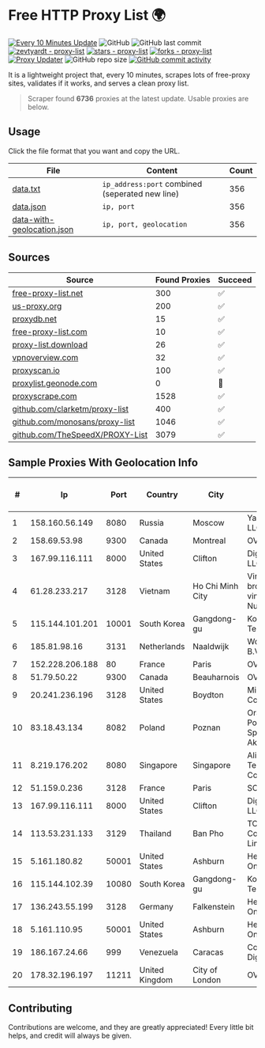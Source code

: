 
# Free HTTP Proxy List 🌍

[![Every 10 Minutes Update](https://github.com/mertguvencli/http-proxy-list/actions/workflows/main.yml/badge.svg?branch=main)](https://github.com/mertguvencli/http-proxy-list/actions/workflows/main.yml)
![GitHub](https://img.shields.io/github/license/mertguvencli/http-proxy-list)
![GitHub last commit](https://img.shields.io/github/last-commit/mertguvencli/http-proxy-list)
[![zevtyardt - proxy-list](https://img.shields.io/static/v1?label=zevtyardt&message=proxy-list&color=blue&logo=github)](https://github.com/zevtyardt/proxy-list "Go to GitHub repo")
[![stars - proxy-list](https://img.shields.io/github/stars/zevtyardt/proxy-list?style=social)](https://github.com/zevtyardt/proxy-list)
[![forks - proxy-list](https://img.shields.io/github/forks/zevtyardt/proxy-list?style=social)](https://github.com/zevtyardt/proxy-list)
[![Proxy Updater](https://github.com/zevtyardt/proxy-list/workflows/Proxy%20Updater/badge.svg)](https://github.com/zevtyardt/proxy-list/actions?query=workflow:"Proxy+Updater")
![GitHub repo size](https://img.shields.io/github/repo-size/zevtyardt/proxy-list)
[![GitHub commit activity](https://img.shields.io/github/commit-activity/m/zevtyardt/proxy-list?logo=commits)](https://github.com/zevtyardt/proxy-list/commits/main)

It is a lightweight project that, every 10 minutes, scrapes lots of free-proxy sites, validates if it works, and serves a clean proxy list.

> Scraper found **6736** proxies at the latest update. Usable proxies are below.

## Usage

Click the file format that you want and copy the URL.

|File|Content|Count|
|----|-------|-----|
|[data.txt](https://raw.githubusercontent.com/mertguvencli/http-proxy-list/main/proxy-list/data.txt)|`ip_address:port` combined (seperated new line)|356|
|[data.json](https://raw.githubusercontent.com/mertguvencli/http-proxy-list/main/proxy-list/data.json)|`ip, port`|356|
|[data-with-geolocation.json](https://raw.githubusercontent.com/mertguvencli/http-proxy-list/main/proxy-list/data-with-geolocation.json)|`ip, port, geolocation`|356|

## Sources

|Source|Found Proxies|Succeed|
|------|-------------|-------|
|[free-proxy-list.net](https://free-proxy-list.net)|300|✅|
|[us-proxy.org](https://www.us-proxy.org)|200|✅|
|[proxydb.net](http://proxydb.net)|15|✅|
|[free-proxy-list.com](https://free-proxy-list.com/?page=&port=&type%5B%5D=http&type%5B%5D=https&up_time=0&search=Search)|10|✅|
|[proxy-list.download](https://www.proxy-list.download/HTTP)|26|✅|
|[vpnoverview.com](https://vpnoverview.com/privacy/anonymous-browsing/free-proxy-servers)|32|✅|
|[proxyscan.io](https://www.proxyscan.io)|100|✅|
|[proxylist.geonode.com](https://proxylist.geonode.com/api/proxy-list?limit=300&page=1&sort_by=lastChecked&sort_type=desc&protocols=http,https)|0|🚫|
|[proxyscrape.com](https://api.proxyscrape.com/v2/?request=displayproxies&protocol=http&timeout=10000&country=all&ssl=all&anonymity=all)|1528|✅|
|[github.com/clarketm/proxy-list](https://raw.githubusercontent.com/clarketm/proxy-list/master/proxy-list-raw.txt)|400|✅|
|[github.com/monosans/proxy-list](https://raw.githubusercontent.com/monosans/proxy-list/main/proxies/http.txt)|1046|✅|
|[github.com/TheSpeedX/PROXY-List](https://raw.githubusercontent.com/TheSpeedX/PROXY-List/master/http.txt)|3079|✅|


## Sample Proxies With Geolocation Info

|#|Ip|Port|Country|City|Internet Service Provider|
|-|--|----|-------|----|-------------------------|
|1|158.160.56.149|8080|Russia|Moscow|Yandex.Cloud LLC|
|2|158.69.53.98|9300|Canada|Montreal|OVH SAS|
|3|167.99.116.111|8000|United States|Clifton|DigitalOcean, LLC|
|4|61.28.233.217|3128|Vietnam|Ho Chi Minh City|Vinadata broadcast via vinagame AS Number|
|5|115.144.101.201|10001|South Korea|Gangdong-gu|Korea Telecom|
|6|185.81.98.16|3131|Netherlands|Naaldwijk|WorldStream B.V.|
|7|152.228.206.188|80|France|Paris|OVH SAS|
|8|51.79.50.22|9300|Canada|Beauharnois|OVH SAS|
|9|20.241.236.196|3128|United States|Boydton|Microsoft Corporation|
|10|83.18.43.134|8082|Poland|Poznan|Orange Polska Spolka Akcyjna|
|11|8.219.176.202|8080|Singapore|Singapore|Alibaba (US) Technology Co., Ltd.|
|12|51.159.0.236|3128|France|Paris|SCALEWAY|
|13|167.99.116.111|8000|United States|Clifton|DigitalOcean, LLC|
|14|113.53.231.133|3129|Thailand|Ban Pho|TOT Public Company Limited|
|15|5.161.180.82|50001|United States|Ashburn|Hetzner Online GmbH|
|16|115.144.102.39|10080|South Korea|Gangdong-gu|Korea Telecom|
|17|136.243.55.199|3128|Germany|Falkenstein|Hetzner Online GmbH|
|18|5.161.110.95|50001|United States|Ashburn|Hetzner Online GmbH|
|19|186.167.24.66|999|Venezuela|Caracas|Corporacion Digitel C.A.|
|20|178.32.196.197|11211|United Kingdom|City of London|OVH ISP|



## Contributing

Contributions are welcome, and they are greatly appreciated! Every
little bit helps, and credit will always be given.

